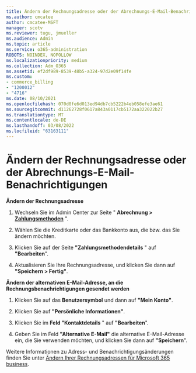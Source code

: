 ```yaml
---
title: Ändern der Rechnungsadresse oder der Abrechnungs-E-Mail-Benachrichtigungen
ms.author: cmcatee
author: cmcatee-MSFT
manager: scotv
ms.reviewer: tugu, jmueller
ms.audience: Admin
ms.topic: article
ms.service: o365-administration
ROBOTS: NOINDEX, NOFOLLOW
ms.localizationpriority: medium
ms.collection: Adm_O365
ms.assetid: ef2df989-8539-48b5-a324-97d2e09f14fe
ms.custom:
- commerce_billing
- "1200012"
- "4716"
ms.date: 08/10/2021
ms.openlocfilehash: 070d0fe6d013ed94db7cb5222b4eb058efe3ae61
ms.sourcegitcommit: d11262728f0617a843a0117cb5172aa322022b27
ms.translationtype: MT
ms.contentlocale: de-DE
ms.lasthandoff: 03/08/2022
ms.locfileid: "63163111"
---
```

# <a name="change-billing-address-or-billing-email-notifications"></a>Ändern der Rechnungsadresse oder der Abrechnungs-E-Mail-Benachrichtigungen

**Ändern der Rechnungsadresse**

1. Wechseln Sie im Admin Center zur Seite " **Abrechnung > [Zahlungsmethoden](https://go.microsoft.com/fwlink/p/?linkid=2018806)** ".

2. Wählen Sie die Kreditkarte oder das Bankkonto aus, die bzw. das Sie ändern möchten.

3. Klicken Sie auf der Seite **"Zahlungsmethodendetails** " auf **"Bearbeiten**".

4. Aktualisieren Sie Ihre Rechnungsadresse, und klicken Sie dann auf **"Speichern > Fertig"**.

**Ändern der alternativen E-Mail-Adresse, an die Rechnungsbenachrichtigungen gesendet werden** 

1. Klicken Sie auf das **Benutzersymbol** und dann auf **"Mein Konto"**.

2. Klicken Sie auf **"Persönliche Informationen"**.

3. Klicken Sie im **Feld "Kontaktdetails** " auf **"Bearbeiten**".

4. Geben Sie im Feld **"Alternative E-Mail"** die alternative E-Mail-Adresse ein, die Sie verwenden möchten, und klicken Sie dann auf **"Speichern**".

Weitere Informationen zu Adress- und Benachrichtigungsänderungen finden Sie unter [Ändern Ihrer Rechnungsadressen für Microsoft 365 business](https://docs.microsoft.com/microsoft-365/commerce/billing-and-payments/change-your-billing-addresses).
